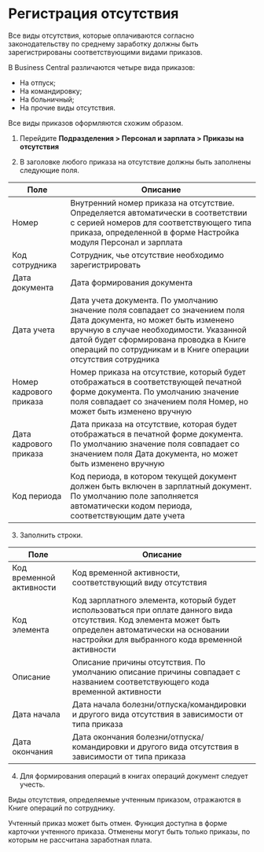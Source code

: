 # Регистрация отсутствия 

Все виды отсутствия, которые оплачиваются согласно законодательству по среднему заработку должны быть зарегистрированы соответствующими видами приказов. 

В Business Central различаются четыре вида приказов:

- На отпуск; 
- На командировку; 
- На больничный; 
- На прочие виды отсутствия. 

Все виды приказов оформляются схожим образом. 

1. Перейдите **Подразделения > Персонал и зарплата > Приказы на отсутствия** 

2. В заголовке любого приказа на отсутствие должны быть заполнены следующие поля.

| Поле                    | Описание                                                     |
| ----------------------- | ------------------------------------------------------------ |
| Номер                   | Внутренний номер приказа на отсутствие. Определяется автоматически в соответствии с серией номеров для соответствующего типа приказа, определенной в форме Настройка модуля Персонал и зарплата |
| Код  сотрудника         | Сотрудник, чье отсутствие необходимо зарегистрировать        |
| Дата  документа         | Дата формирования документа                                  |
| Дата учета              | Дата учета документа. По умолчанию значение поля совпадает со значением поля Дата документа, но может быть изменено вручную в случае необходимости. Указанной датой будет сформирована проводка в Книге операций по сотрудникам и в Книге операции отсутствия сотрудника |
| Номер кадрового приказа | Номер приказа на отсутствие, который будет отображаться в соответствующей печатной форме документа. По умолчанию значение поля совпадает со значением поля Номер, но может быть изменено вручную |
| Дата кадрового приказа  | Дата приказа на отсутствие, которая будет отображаться в печатной форме документа. По умолчанию значение поля совпадает со значением поля Дата документа, но может быть изменено вручную |
| Код  периода            | Код периода, в котором текущей документ должен быть включен в зарплатный документ. По умолчанию поле заполняется автоматически кодом периода, соответствующим дате учета |

3. Заполнить строки.

| Поле                      | Описание                                                     |
| ------------------------- | ------------------------------------------------------------ |
| Код  временной активности | Код временной активности, соответствующий виду отсутствия    |
| Код  элемента             | Код зарплатного элемента, который будет использоваться при оплате данного вида отсутствия. Код элемента может быть определен автоматически на основании настройки для выбранного кода временной активности |
| Описание                  | Описание причины отсутствия. По умолчанию описание причины совпадает с названием соответствующего кода временной активности |
| Дата  начала              | Дата начала болезни/отпуска/командировки и другого вида отсутствия в зависимости от типа приказа |
| Дата окончания            | Дата окончания болезни/отпуска/командировки и другого вида отсутствия в зависимости от типа приказа |

4. Для формирования операций в книгах операций документ следует учесть. 

Виды отсутствия, определяемые учтенным приказом, отражаются в Книге операций по сотруднику. 

Учтенный приказ может быть отмен. Функция доступна в форме карточки учтенного приказа. Отменены могут быть только приказы, по которым не рассчитана заработная плата. 
